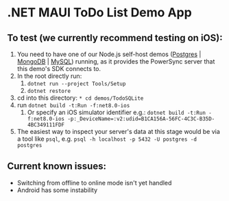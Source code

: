 # .NET MAUI ToDo List Demo App

## To test (we currently recommend testing on iOS):
1. You need to have one of our Node.js self-host demos ([Postgres](https://github.com/powersync-ja/self-host-demo/tree/main/demos/nodejs) | [MongoDB](https://github.com/powersync-ja/self-host-demo/tree/main/demos/nodejs-mongodb) | [MySQL](https://github.com/powersync-ja/self-host-demo/tree/main/demos/nodejs-mysql)) running, as it provides the PowerSync server that this demo's SDK connects to.
2. In the root directly run:
   1. `dotnet run --project Tools/Setup`
   2. `dotnet restore`
3. cd into this directory: `* cd demos/TodoSQLite `
4. run `dotnet build -t:Run -f:net8.0-ios`
   1. Or specify an iOS simulator identifier e.g.: `dotnet build -t:Run -f:net8.0-ios -p:_DeviceName=:v2:udid=B1CA156A-56FC-4C3C-B35D-4BC349111FDF`
5. The easiest way to inspect your server's data at this stage would be via a tool like `psql`, e.g. `psql -h localhost -p 5432 -U postgres -d postgres`

## Current known issues:
* Switching from offline to online mode isn't yet handled
* Android has some instability

